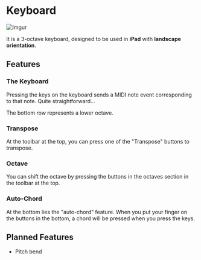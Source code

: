 Keyboard
========

![Imgur](http://i.imgur.com/OQc2TZJ.png)

It is a 3-octave keyboard, designed to be used in __iPad__ with __landscape orientation__.


Features
--------

### The Keyboard

Pressing the keys on the keyboard sends a MIDI note event corresponding to that note.
Quite straightforward...

The bottom row represents a lower octave.


### Transpose

At the toolbar at the top, you can press one of the "Transpose" buttons to transpose.


### Octave

You can shift the octave by pressing the buttons in the octaves section in the toolbar at the top.


### Auto-Chord

At the bottom lies the "auto-chord" feature.
When you put your finger on the buttons in the bottom,
a chord will be pressed when you press the keys.


Planned Features
----------------

* Pitch bend
